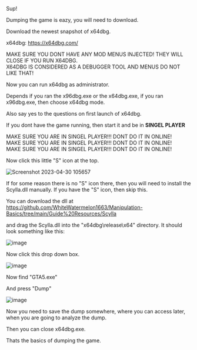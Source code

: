 Sup!

Dumping the game is eazy, you will need to download.

Download the newest snapshot of x64dbg.

x64dbg: https://x64dbg.com/

MAKE SURE YOU DONT HAVE ANY MOD MENUS INJECTED! THEY WILL CLOSE IF YOU RUN X64DBG.<br>
X64DBG IS CONSIDERED AS A DEBUGGER TOOL AND MENUS DO NOT LIKE THAT!

Now you can run x64dbg as administrator.

Depends if you ran the x96dbg.exe or the x64dbg.exe,
if you ran x96dbg.exe, then choose x64dbg mode.

Also say yes to the questions on first launch of x64dbg.

If you dont have the game running, then start it and be in **SINGEL PLAYER**

MAKE SURE YOU ARE IN SINGEL PLAYER!!! DONT DO IT IN ONLINE!<br>
MAKE SURE YOU ARE IN SINGEL PLAYER!!! DONT DO IT IN ONLINE!<br>
MAKE SURE YOU ARE IN SINGEL PLAYER!!! DONT DO IT IN ONLINE!<br>

Now click this little "S" icon at the top.

![Screenshot 2023-04-30 105657](https://user-images.githubusercontent.com/132128937/235342321-f639c69e-da7d-44a4-b314-2039615b99a5.png)

If for some reason there is no "S" icon there, then you will need to install the Scylla.dll manually.
If you have the "S" icon, then skip this.

You can download the dll at https://github.com/WhiteWatermelon1663/Manipulation-Basics/tree/main/Guide%20Resources/Scylla

and drag the Scylla.dll into the "x64dbg\release\x64" directory. It should look something like this:

![image](https://user-images.githubusercontent.com/132128937/235342670-f3880e68-24da-4072-b5ce-8d3b68477150.png)

Now click this drop down box.

![image](https://user-images.githubusercontent.com/132128937/235342351-be184f28-c564-4f9a-9f01-517b658e3b0d.png)

Now find "GTA5.exe"

And press "Dump"

![image](https://user-images.githubusercontent.com/132128937/235342433-7f0c2edd-0994-4563-97fc-09b696fdf012.png)

Now you need to save the dump somewhere, where you can access later, when you are going to analyze the dump.

Then you can close x64dbg.exe.

Thats the basics of dumping the game.
